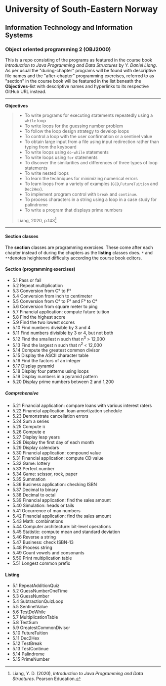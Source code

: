 # University of South-Eastern Norway
## Information Technology and Information Systems
### Object oriented programming 2 (OBJ2000)

This is a repo consisting of the programs as featured in the course book _Introduction to Java Programming and Data Structures_ by _Y. Daniel Liang_. As per usual the "during-chapter" programs will be found with descriptive file names and the "after-chapter" programming exercises, referred to as "section" in the course book will be featured in the list beneath the __Objectives__-list with descriptive names and hyperlinks to its respective GitHub URL instead.

---

__Objectives__
> - To write programs for executing statements repeatedly using a `while` loop
> - To write loops for the guessing number problem
> - To follow the loop design strategy to develop loops
> - To control a loop with the user confirmation or a sentinel value
> - To obtain large input from a file using input redirection rather than typing from the keyboard
> - To write loops using `do-while` statements
> - To write loops using `for` statements
> - To discover the similarities and differences of three types of loop statements
> - To write nested loops
> - To learn the techniques for minimizing numerical errors
> - To learn loops from a variety of examples (`GCD`,`FutureTuition` and `Dec2Hex`).
> - To implement program control with `break` and `continue`.
> - To process characters in a string using a loop in a case study for palindrome
> - To write a program that displays prime numbers
> 
> Liang, 2020, p.143[^1]

---

#### Section classes

The __section__ classes are programming exercises. These come after each chapter instead of during the chapters as the __listing__ classes does. `*` and `**`denotes heightened difficulty according the course book editors.

#### Section (programming exercises)

- 5.1 Pass or fail
- 5.2 Repeat multiplication
- 5.3 Conversion from C° to F°
- 5.4 Conversion from inch to centimeter
- 5.5 Conversion from C° to F° and F° to C°
- 5.6 Conversion from square meter to ping
- 5.7 Financial application: compute future tuition
- 5.8 Find the highest score
- 5.9 Find the two lowest scores
- 5.10 Find numbers divisible by 3 and 4
- 5.11 Find numbers divisible by 3 or 4, but not both
- 5.12 Find the smallest n such that n<sup>3</sup> > 12,000 
- 5.13 Find the largest n such that n<sup>2</sup> < 12,000
- 5.14 Compute the greatest common divisor
- 5.15 Display the ASCII character table
- 5.16 Find the factors of an integer
- 5.17 Display pyramid
- 5.18 Display four patterns using loops
- 5.19 Display numbers in a pyramid pattern
- 5.20 Display prime numbers between 2 and 1,200

##### Comprehensive
- 5.21 Financial application: compare loans with various interest raters
- 5.22 Financial application. loan amortization schedule
- 5.23 Demonstrate cancellation errors
- 5.24 Sum a series
- 5.25 Compute π
- 5.26 Compute e
- 5.27 Display leap years
- 5.28 Display the first day of each month
- 5.29 Display calendars
- 5.30 Financial application: compound value
- 5.31 Financial application: compute CD value
- 5.32 Game: lottery
- 5.33 Perfect number
- 5.34 Game: scissor, rock, paper
- 5.35 Summation
- 5.36 Business application: checking ISBN
- 5.37 Decimal to binary
- 5.38 Decimal to octal
- 5.39 Financial application: find the sales amount
- 5.40 Simulation: heads or tails
- 5.41 Occurrence of max numbers
- 5.42 Financial application: find the sales amount
- 5.43 Math: combinations
- 5.44 Computer architecture: bit-level operations
- 5.45 Statistic: compute mean and standard deviation
- 5.46 Reverse a string
- 5.47 Business: check ISBN-13
- 5.48 Process string
- 5.49 Count vowels and consonants
- 5.50 Print multiplication table
- 5.51 Longest common prefix

#### Listing

- 5.1 RepeatAdditionQuiz
- 5.2 GuessNumberOneTime
- 5.3 GuessNumber
- 5.4 SubtractionQuizLoop
- 5.5 SentinelValue
- 5.6 TestDoWhile
- 5.7 MultiplicationTable
- 5.8 TestSum
- 5.9 GreatestCommonDivisor
- 5.10 FutureTuition
- 5.11 Dec2Hex
- 5.12 TestBreak
- 5.13 TestContinue
- 5.14 Palindrome
- 5.15 PrimeNumber

[^1]: Liang, Y. D. (2020), _Introduction to Java Programming and Data Structures_. Pearson Education.